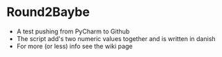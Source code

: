 # Round2Baybe
- A test pushing from PyCharm to Github
- The script add's two numeric values together and is written in danish
- For more (or less) info see the wiki page
